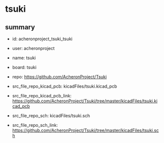 # tsuki
 
## summary 
* id: acheronproject_tsuki_tsuki
* user: acheronproject
* name: tsuki
* board: tsuki
* repo: https://github.com/AcheronProject/Tsuki
* src_file_repo_kicad_pcb: kicadFiles/tsuki.kicad_pcb
* src_file_repo_kicad_pcb_link: https://github.com/AcheronProject/Tsuki/tree/master/kicadFiles/tsuki.kicad_pcb


* src_file_repo_sch: kicadFiles/tsuki.sch
* src_file_repo_sch_link: https://github.com/AcheronProject/Tsuki/tree/master/kicadFiles/tsuki.sch






